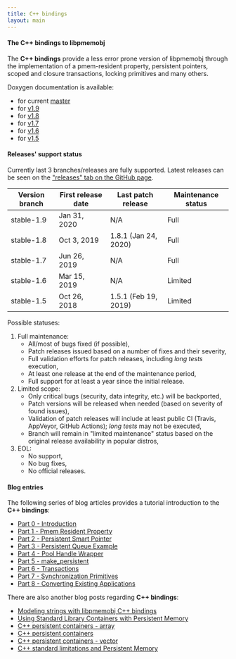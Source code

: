 ```yaml
---
title: C++ bindings
layout: main
---
```


#### The C++ bindings to libpmemobj

The **C++ bindings** provide a less error prone version of libpmemobj
through the implementation of a pmem-resident property, persistent pointers,
scoped and closure transactions, locking primitives and many others.

Doxygen documentation is available:

* for current [master](./master/doxygen/index.html)
* for [v1.9](./v1.9/doxygen/index.html)
* for [v1.8](./v1.8/doxygen/index.html)
* for [v1.7](./v1.7/doxygen/index.html)
* for [v1.6](./v1.6/doxygen/index.html)
* for [v1.5](./v1.5/doxygen/index.html)

#### Releases' support status

Currently last 3 branches/releases are fully supported. Latest releases can be
seen on the ["releases" tab on the GitHub page](https://github.com/pmem/libpmemobj-cpp/releases).

| Version branch | First release date | Last patch release | Maintenance status |
| -------------- | ------------------ | ------------------ | ------------------ |
| stable-1.9 | Jan 31, 2020 | N/A | Full |
| stable-1.8 | Oct 3, 2019 | 1.8.1 (Jan 24, 2020) | Full |
| stable-1.7 | Jun 26, 2019 | N/A | Full |
| stable-1.6 | Mar 15, 2019 | N/A | Limited |
| stable-1.5 | Oct 26, 2018 | 1.5.1 (Feb 19, 2019) | Limited |

Possible statuses:
1. Full maintenance:
	* All/most of bugs fixed (if possible),
	* Patch releases issued based on a number of fixes and their severity,
	* Full validation efforts for patch releases, including *long tests* execution,
	* At least one release at the end of the maintenance period,
	* Full support for at least a year since the initial release.
2. Limited scope:
	* Only critical bugs (security, data integrity, etc.) will be backported,
	* Patch versions will be released when needed (based on severity of found issues),
	* Validation of patch releases will include at least public CI (Travis, AppVeyor, GitHub Actions); *long tests* may not be executed,
	* Branch will remain in "limited maintenance" status based on the original release availability in popular distros,
3. EOL:
	* No support,
	* No bug fixes,
	* No official releases.

#### Blog entries

The following series of blog articles provides a tutorial introduction
to the **C++ bindings**:

* [Part 0 - Introduction](https://pmem.io/2016/01/12/cpp-01.html)
* [Part 1 - Pmem Resident Property](https://pmem.io/2016/01/12/cpp-02.html)
* [Part 2 - Persistent Smart Pointer](https://pmem.io/2016/01/12/cpp-03.html)
* [Part 3 - Persistent Queue Example](https://pmem.io/2016/01/12/cpp-04.html)
* [Part 4 - Pool Handle Wrapper](https://pmem.io/2016/05/10/cpp-05.html)
* [Part 5 - make_persistent](https://pmem.io/2016/05/19/cpp-06.html)
* [Part 6 - Transactions](https://pmem.io/2016/05/25/cpp-07.html)
* [Part 7 - Synchronization Primitives](https://pmem.io/2016/05/31/cpp-08.html)
* [Part 8 - Converting Existing Applications](https://pmem.io/2016/06/02/cpp-ctree-conversion.html)

There are also another blog posts regarding **C++ bindings**:
* [Modeling strings with libpmemobj C++ bindings](https://pmem.io/2017/01/23/cpp-strings.html)
* [Using Standard Library Containers with Persistent Memory](https://pmem.io/2017/07/10/cpp-containers.html)
* [C++ persistent containers - array](https://pmem.io/2018/11/02/cpp-array.html)
* [C++ persistent containers](https://pmem.io/2018/11/20/cpp-persistent-containers.html)
* [C++ persistent containers - vector](https://pmem.io/2019/02/20/cpp-vector.html)
* [C++ standard limitations and Persistent Memory](https://pmem.io/2019/10/04/cpp-limitations.html)
